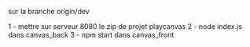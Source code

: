 sur la branche origin/dev

1 - mettre sur serveur 8080 le zip de projet playcanvas
2 - node index.js dans canvas_back
3 - npm start dans canvas_front